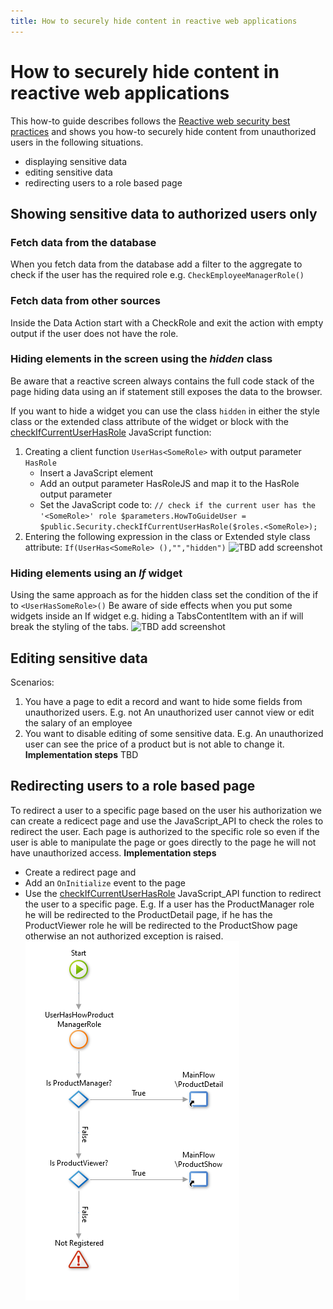 ```yaml
---
title: How to securely hide content in reactive web applications
---
```

# How to securely hide content in reactive web applications

This how-to guide describes follows the  [Reactive web security best practices](https://success.outsystems.com/Documentation/Best_Practices/Security/Reactive_web_security_best_practices) and shows you how-to securely hide content from unauthorized users in the following situations.

* displaying sensitive data
* editing sensitive data
* redirecting users to a role based page

## Showing sensitive data to authorized users only

### Fetch data from the database

When you fetch data from the database add a filter to the aggregate to check if the user has the required role e.g. `CheckEmployeeManagerRole()`

### Fetch data from other sources

Inside the Data Action start with a CheckRole and exit the action with empty output if the user does not have the role.

### Hiding elements in the screen using the _hidden_ class

Be aware that a reactive screen always contains the full code stack of the page hiding data using an if statement still exposes the data to the browser.

If you want to hide a widget you can use the class `hidden` in either the style class or the extended class attribute of the widget or block with the [checkIfCurrentUserHasRole](https://success.outsystems.com/Documentation/11/Reference/OutSystems_APIs/JavaScript_API/Security#checkifcurrentuserhasrole) JavaScript function:

1. Creating a client function `UserHas<SomeRole>` with output parameter `HasRole`
    * Insert a JavaScript element
    * Add an output parameter HasRoleJS and map it to the HasRole output parameter
    * Set the JavaScript code to:
    `// check if the current user has the '<SomeRole>' role
$parameters.HowToGuideUser = $public.Security.checkIfCurrentUserHasRole($roles.<SomeRole>);`
1. Entering the following expression in the class or Extended style class attribute: `If(UserHas<SomeRole> (),"","hidden")`
![TBD add screenshot]()

### Hiding elements using an _If_ widget

Using the same approach as for the hidden class set the condition of the if to `<UserHasSomeRole>()`
Be aware of side effects when you put some widgets inside an If widget e.g. hiding a TabsContentItem with an if will break the styling of the tabs.
![TBD add screenshot]()

## Editing sensitive data

Scenarios:

1. You have a page to edit a record and want to hide some fields from unauthorized users. E.g. not An unauthorized user cannot view or edit the salary of an employee
1. You want to disable editing of some sensitive data. E.g. An unauthorized user can see the price of a product but is not able to change it.
**Implementation steps**
TBD

## Redirecting users to a role based page

To redirect a user to a specific page based on the user his authorization we can create a redicect page and use the JavaScript_API to check the roles to redirect the user. Each page is authorized to the specific role so even if the user is able to manipulate the page or goes directly to the page he will not have unauthorized access.
**Implementation steps**

* Create a redirect page and
* Add an `OnInitialize` event to the page
* Use the [checkIfCurrentUserHasRole](https://success.outsystems.com/Documentation/11/Reference/OutSystems_APIs/JavaScript_API/Security#checkifcurrentuserhasrole) JavaScript_API function to redirect the user to a specific page.
E.g. If a user has the ProductManager role he will be redirected to the ProductDetail page, if he has the ProductViewer role he will be redirected to the ProductShow page otherwise an not authorized exception is raised.
![screenshot of OnInitialize flow](images\ProductRedirect.png)

